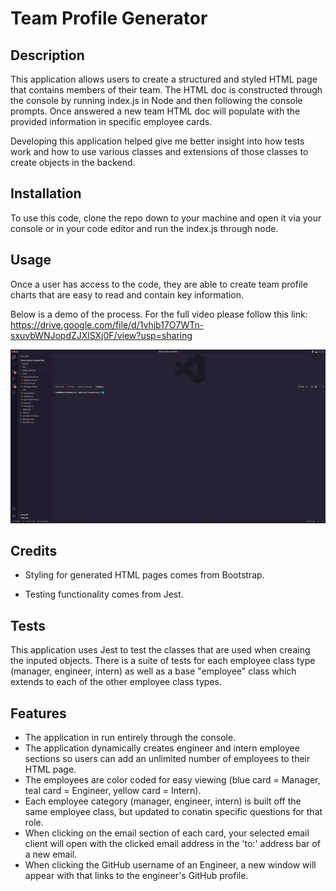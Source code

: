 # Team Profile Generator

## Description

This application allows users to create a structured and styled HTML page that contains members of their team. The HTML doc is constructed through the console by running index.js in Node and then following the console prompts. Once answered a new team HTML doc will populate with the provided information in specific employee cards. 

Developing this application helped give me better insight into how tests work and how to use various classes and extensions of those classes to create objects in the backend.

## Installation

To use this code, clone the repo down to your machine and open it via your console or in your code editor and run the index.js through node. 

## Usage

Once a user has access to the code, they are able to create team profile charts that are easy to read and contain key information.

Below is a demo of the process. For the full video please follow this link: https://drive.google.com/file/d/1vhjb17O7WTn-sxuvbWNJopdZJXlSXj0F/view?usp=sharing

![Demo of read me generator.](./assets/images/team-profile-generator-demo.gif)


## Credits

- Styling for generated HTML pages comes from Bootstrap.

- Testing functionality comes from Jest. 

## Tests

This application uses Jest to test the classes that are used when creaing the inputed objects. There is a suite of tests for each employee class type (manager, engineer, intern) as well as a base "employee" class which extends to each of the other employee class types. 

## Features

- The application in run entirely through the console. 
- The application dynamically creates engineer and intern employee sections so users can add an unlimited number of employees to their HTML page.
- The employees are color coded for easy viewing (blue card = Manager, teal card = Engineer, yellow card = Intern).
- Each employee category (manager, engineer, intern) is built off the same employee class, but updated to conatin specific questions for that role. 
- When clicking on the email section of each card, your selected email client will open with the clicked email address in the 'to:' address bar of a new email. 
- When clicking the GitHub username of an Engineer, a new window will appear with that links to the engineer's GitHub profile.
